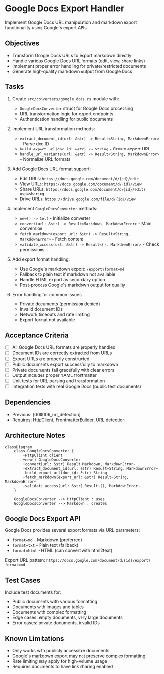 # Google Docs Export Handler

Implement Google Docs URL manipulation and markdown export functionality using Google's export APIs.

## Objectives

- Transform Google Docs URLs to export markdown directly
- Handle various Google Docs URL formats (edit, view, share links)
- Implement proper error handling for private/restricted documents
- Generate high-quality markdown output from Google Docs

## Tasks

1. Create `src/converters/google_docs.rs` module with:
   - `GoogleDocsConverter` struct for Google Docs processing
   - URL transformation logic for export endpoints
   - Authentication handling for public documents

2. Implement URL transformation methods:
   - `extract_document_id(url: &str) -> Result<String, MarkdownError>` - Parse doc ID
   - `build_export_url(doc_id: &str) -> String` - Create export URL
   - `handle_url_variants(url: &str) -> Result<String, MarkdownError>` - Normalize URL formats

3. Add Google Docs URL format support:
   - Edit URLs: `https://docs.google.com/document/d/{id}/edit`
   - View URLs: `https://docs.google.com/document/d/{id}/view`  
   - Share URLs: `https://docs.google.com/document/d/{id}/edit?usp=sharing`
   - Drive URLs: `https://drive.google.com/file/d/{id}/view`

4. Implement `GoogleDocsConverter` methods:
   - `new() -> Self` - Initialize converter
   - `convert(url: &str) -> Result<Markdown, MarkdownError>` - Main conversion
   - `fetch_markdown(export_url: &str) -> Result<String, MarkdownError>` - Fetch content
   - `validate_access(url: &str) -> Result<(), MarkdownError>` - Check permissions

5. Add export format handling:
   - Use Google's markdown export: `/export?format=md`
   - Fallback to plain text if markdown not available
   - Handle HTML export as secondary option
   - Post-process Google's markdown output for quality

6. Error handling for common issues:
   - Private documents (permission denied)
   - Invalid document IDs
   - Network timeouts and rate limiting
   - Export format not available

## Acceptance Criteria

- [ ] All Google Docs URL formats are properly handled
- [ ] Document IDs are correctly extracted from URLs
- [ ] Export URLs are properly constructed
- [ ] Public documents export successfully to markdown
- [ ] Private documents fail gracefully with clear errors
- [ ] Output includes proper YAML frontmatter
- [ ] Unit tests for URL parsing and transformation
- [ ] Integration tests with real Google Docs (public test documents)

## Dependencies

- Previous: [000006_url_detection]
- Requires: HttpClient, FrontmatterBuilder, URL detection

## Architecture Notes

```mermaid
classDiagram
    class GoogleDocsConverter {
        -HttpClient client
        +new() GoogleDocsConverter
        +convert(url: &str) Result~Markdown, MarkdownError~
        -extract_document_id(url: &str) Result~String, MarkdownError~
        -build_export_url(doc_id: &str) String
        -fetch_markdown(export_url: &str) Result~String, MarkdownError~
        -validate_access(url: &str) Result~(), MarkdownError~
    }
    
    GoogleDocsConverter --> HttpClient : uses
    GoogleDocsConverter --> Markdown : creates
```

## Google Docs Export API

Google Docs provides several export formats via URL parameters:
- `format=md` - Markdown (preferred)
- `format=txt` - Plain text (fallback)
- `format=html` - HTML (can convert with html2text)

Export URL pattern: `https://docs.google.com/document/d/{id}/export?format=md`

## Test Cases

Include test documents for:
- Public documents with various formatting
- Documents with images and tables
- Documents with complex formatting
- Edge cases: empty documents, very large documents
- Error cases: private documents, invalid IDs

## Known Limitations

- Only works with publicly accessible documents
- Google's markdown export may not preserve complex formatting
- Rate limiting may apply for high-volume usage
- Requires documents to have link sharing enabled